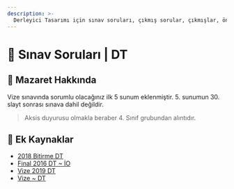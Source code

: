 ```yaml
---
description: >-
  Derleyici Tasarımı için sınav soruları, çıkmış sorular, çıkmışlar, önceki senelerde çıkan sorular
---
```


# 📃 Sınav Soruları \| DT

## 📅 Mazaret Hakkında

Vize sınavında sorumlu olacağınız ilk 5 sunum eklenmiştir. 5. sunumun 30. slayt sonrası sınava dahil değildir.

> Aksis duyurusu olmakla beraber 4. Sınıf grubundan alıntıdır.

## 📂 Ek Kaynaklar

<!--YPackage.YGitbookIntegration-tarafından-otomatik-oluşturulmuştur-->

- [2018 Bitirme DT](2018%20Bitirme%20DT.pdf)
- [Final 2016 DT ~ İO](Final%202016%20DT%20~%20%C4%B0O.pdf)
- [Vize 2019 DT](Vize%202019%20DT.pdf)
- [Vize ~ DT](Vize%20~%20DT.pdf)

<!--YPackage.YGitbookIntegration-tarafından-otomatik-oluşturulmuştur-->
